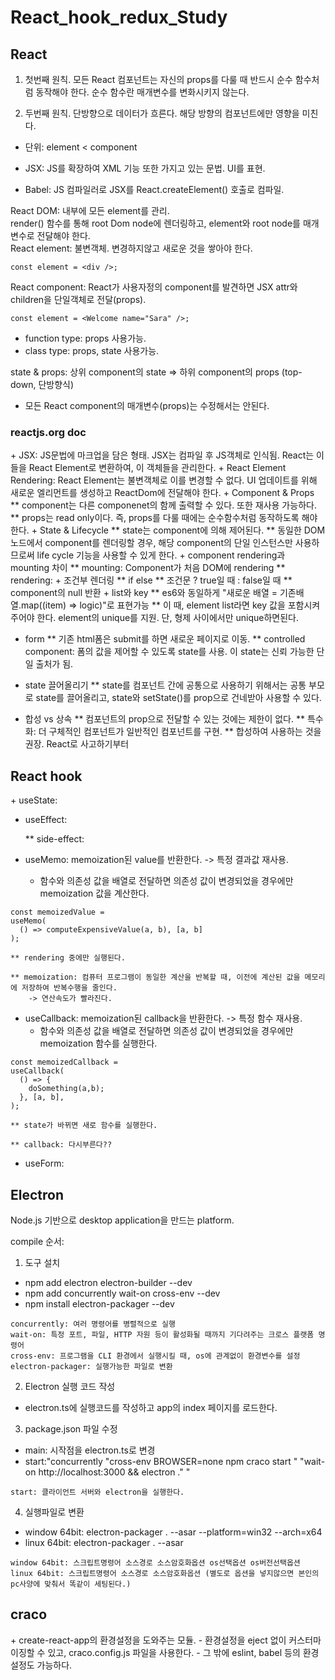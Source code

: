 # React_hook_redux_Study

<h2>React</h2>   

1. 첫번째 원칙. 모든 React 컴포넌트는 자신의 props를 다룰 때 반드시 순수 함수처럼 동작해야 한다. 순수 함수란 매개변수를 변화시키지 않는다.

2. 두번째 원칙. 단방향으로 데이터가 흐른다. 해당 방향의 컴포넌트에만 영향을 미친다.
   
+ 단위: element < component   
   
+ JSX: JS를 확장하여 XML 기능 또한 가지고 있는 문법. UI를 표현.   
   
+ Babel: JS 컴파일러로 JSX를 React.createElement() 호출로 컴파일.     
   
React DOM: 내부에 모든 element를 관리.   
		    render() 함수를 통해 root Dom node에 렌더링하고, element와 root node를 매개변수로 전달해야 한다.   
React element: 불변객체. 변경하지않고 새로운 것을 쌓아야 한다.   
```
const element = <div />;
```   
   
React component: React가 사용자정의 component를 발견하면 JSX attr와 children을 단일객체로 전달(props).   
   
```
const element = <Welcome name="Sara" />;
```
+ function type: props 사용가능.
+ class type: props, state 사용가능.   
   
state & props: 상위 component의 state => 하위 component의 props (top-down, 단방향식)
+ 모든 React component의 매개변수(props)는 수정해서는 안된다.

<h3>reactjs.org doc</h3>
+ JSX: JS문법에 마크업을 담은 형태. JSX는 컴파일 후 JS객체로 인식됨. React는 이들을 React Element로 변환하여, 이 객체들을 관리한다.
+ React Element Rendering: React Element는 불변객체로 이를 변경할 수 없다. UI 업데이트를 위해 새로운 엘리먼트를 생성하고 ReactDom에 전달해야 한다.
+ Component & Props
	** component는 다른 componenet의 함께 출력할 수 있다. 또한 재사용 가능하다.
	** props는 read only이다. 즉, props를 다룰 때에는 순수함수처럼 동작하도록 해야한다.
+ State & Lifecycle
	** state는 component에 의해 제어된다.
	** 동일한 DOM 노드에서 component를 렌더링할 경우, 해당 component의 단일 인스턴스만 사용하므로써 life cycle 기능을 사용할 수 있게 한다.
+ component rendering과 mounting 차이
	** mounting: Component가 처음 DOM에 rendering
	** rendering: 
+ 조건부 렌더링
	** if else
	** 조건문 ? true일 때 : false일 때
	** component의 null 반환
+ list와 key
	** es6와 동일하게 "새로운 배열 = 기존배열.map((item) => logic)"로 표현가능
	** 이 때, element list라면 key 값을 포함시켜주어야 한다. element의 unique를 지원. 단, 형제 사이에서만 unique하면된다.

+ form
	** 기존 html폼은 submit를 하면 새로운 페이지로 이동.
	** controlled component: 폼의 값을 제어할 수 있도록 state를 사용. 이 state는 신뢰 가능한 단일 출처가 됨.

+ state 끌어올리기
	** state를 컴포넌트 간에 공통으로 사용하기 위해서는 공통 부모로 state를 끌어올리고, state와 setState()를 prop으로 건네받아 사용할 수 있다.

+ 합성 vs 상속
	** 컴포넌트의 prop으로 전달할 수 있는 것에는 제한이 없다.
	** 특수화: 더 구체적인 컴포넌트가 일반적인 컴포넌트를 구현.
	** 합성하여 사용하는 것을 권장.
React로 사고하기부터

<h2>React hook</h2>
+ useState:

+ useEffect:

	** side-effect: 

+ useMemo: memoization된 value를 반환한다. -> 특정 결과값 재사용.   

	- 함수와 의존성 값을 배열로 전달하면 의존성 값이 변경되었을 경우에만 memoization 값을 계산한다. 
<pre><code>const memoizedValue = 
useMemo(
  () => computeExpensiveValue(a, b), [a, b]
);
</code></pre>   

	** rendering 중에만 실행된다.   

	** memoization: 컴퓨터 프로그램이 동일한 계산을 반복할 때, 이전에 계산된 값을 메모리에 저장하여 반복수행을 줄인다.   
		-> 연산속도가 빨라진다.

+ useCallback: memoization된 callback을 반환한다. -> 특정 함수 재사용.   
	- 함수와 의존성 값을 배열로 전달하면 의존성 값이 변경되었을 경우에만 memoization 함수를 실행한다.
<pre><code>const memoizedCallback =
useCallback(
  () => {
    doSomething(a,b);
  }, [a, b],
);
</code></pre>   

	** state가 바뀌면 새로 함수를 실행한다.

	** callback: 다시부른다??


+ useForm: 


<h2>Electron</h2>
Node.js 기반으로 desktop application을 만드는 platform.

compile 순서:
1. 도구 설치
 - npm add electron electron-builder --dev
 - npm add concurrently wait-on cross-env --dev
 - npm install electron-packager --dev
```
concurrently: 여러 명령어를 병렬적으로 실행
wait-on: 특정 포트, 파일, HTTP 자원 등이 활성화될 때까지 기다려주는 크로스 플랫폼 명령어
cross-env: 프로그램을 CLI 환경에서 실행시킬 때, os에 관계없이 환경변수를 설정
electron-packager: 실행가능한 파일로 변환
```
2. Electron 실행 코드 작성
 - electron.ts에 실행코드를 작성하고 app의 index 페이지를 로드한다.
3. package.json 파일 수정
 - main: 시작점을 electron.ts로 변경
 - start:"concurrently \"cross-env BROWSER=none npm craco start \" \"wait-on http://localhost:3000 && electron .\" "
```
start: 클라이언트 서버와 electron을 실행한다.
```
4. 실행파일로 변환
 - window 64bit: electron-packager . --asar --platform=win32 --arch=x64
 - linux 64bit: electron-packager . --asar
```
window 64bit: 스크립트명령어 소스경로 소스암호화옵션 os선택옵션 os버전선택옵션
linux 64bit: 스크립트명령어 소스경로 소스암호화옵션 (별도로 옵션을 넣지않으면 본인의 pc사양에 맞춰서 똑같이 세팅된다.)
```

<h2>craco</h2>
+ create-react-app의 환경설정을 도와주는 모듈.
	- 환경설정을 eject 없이 커스터마이징할 수 있고, craco.config.js 파일을 사용한다.
	- 그 밖에 eslint, babel 등의 환경설정도 가능하다.

